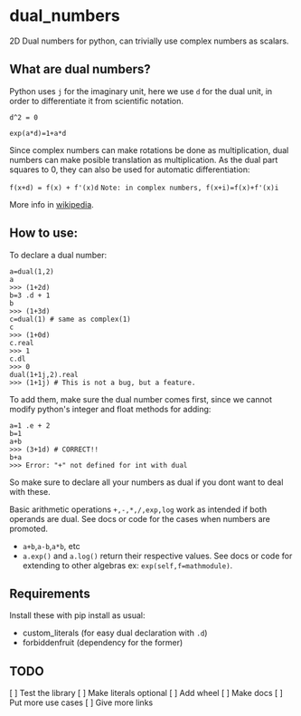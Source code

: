 # dual_numbers
2D Dual numbers for python, can trivially use complex numbers as scalars.

## What are dual numbers?
Python uses ```j``` for the imaginary unit, here we use ```d```  for
the dual unit, in order to differentiate it from scientific notation.
 
```d^2 = 0```

```exp(a*d)=1+a*d```

Since complex numbers can make rotations be done as multiplication,
dual numbers can make posible translation as multiplication. As the dual
part squares to 0, they can also be used for automatic differentiation:

```f(x+d) = f(x) + f'(x)d```
```Note: in complex numbers, f(x+i)=f(x)+f'(x)i```

More info in [wikipedia](https://en.wikipedia.org/wiki/Dual_number).
## How to use:
To declare a dual number:
```
a=dual(1,2)
a
>>> (1+2d)
b=3 .d + 1
b
>>> (1+3d)
c=dual(1) # same as complex(1)
c
>>> (1+0d)
c.real
>>> 1
c.dl
>>> 0
dual(1+1j,2).real
>>> (1+1j) # This is not a bug, but a feature.
```

To add them, make sure the dual number comes first, since we cannot modify
python's integer and float methods for adding:

```
a=1 .e + 2
b=1
a+b
>>> (3+1d) # CORRECT!!
b+a
>>> Error: "+" not defined for int with dual
```

So make sure to declare all your numbers as dual if you dont 
want to deal with these.

Basic arithmetic operations `+,-,*,/,exp,log` work as intended if both
operands are dual. See docs or code for the cases when numbers are promoted.

* `a+b`,`a-b`,`a*b`, etc
* `a.exp()` and `a.log()` return their respective values. 
See docs or code for extending to other algebras ex: `exp(self,f=mathmodule)`.

## Requirements
Install these with pip install as usual:

* custom_literals (for easy dual declaration with `.d`)
* forbiddenfruit (dependency for the former)

## TODO
[ ] Test the library
[ ] Make literals optional
[ ] Add wheel
[ ] Make docs
[ ] Put more use cases
[ ] Give more links
